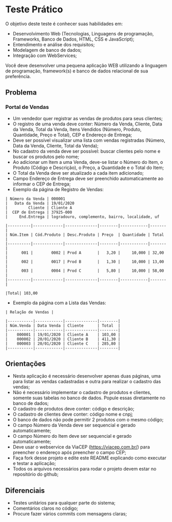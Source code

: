 # Teste Prático

O objetivo deste teste é conhecer suas habilidades em:

* Desenvolvimento Web (Tecnologias, Linguagens de programação, Frameworks, Banco de Dados, HTML, CSS e JavaScript);
* Entendimento e análise dos requisitos;
* Modelagem de banco de dados;
* Integração com WebServices;

Você deve desenvolver uma pequena aplicação WEB utilizando a linguagem de programação, framework(s) e banco de dados relacional de sua preferência.

## Problema

### Portal de Vendas

* Um vendedor quer registrar as vendas de produtos para seus clientes;
* O registro de uma venda deve conter: Número da Venda, Cliente, Data da Venda, Total da Venda, Itens Vendidos (Número, Produto, Quantidade, Preço e Total), CEP e Endereço de Entrega;
* Deve ser possível visualizar uma lista com vendas registradas (Número, Data da Venda, Cliente, Total da Venda);
* No cadastro da venda deve ser possível: buscar clientes pelo nome e buscar os produtos pelo nome;
* Ao adicionar um Item a uma Venda, deve-se listar o Número do Item, o Produto (Código e Descrição), o Preço, a Quantidade e o Total do Item;
* O Total da Venda deve ser atualizado a cada item adicionado;
* Campo Endereço de Entrega deve ser preenchido automaticamente ao informar o CEP de Entrega;
* Exemplo da página de Registro de Vendas:

```
| Número da Venda | 000001
|   Data da Venda | 19/01/2020
|         Cliente | Cliente A
|  CEP de Entrega | 37925-000
|     End.Entrega | logradouro, complemento, bairro, localidade, uf

|----------|-------------|--------------|--------|------------|-------|
| Núm.Item | Cód.Produto | Desc.Produto | Preço  | Quantidade | Total |
|----------|-------------|--------------|--------|------------|-------|
|      001 |        0002 | Prod A       |   3,20 |     10,000 | 32,00 |
|      002 |        0017 | Prod B       |   1,30 |     10,000 | 13,00 |
|      003 |        0004 | Prod C       |   5,80 |     10,000 | 58,00 |
|----------|-------------|--------------|--------|------------|-------|

|Total| 103,00
```

* Exemplo da página com a Lista das Vendas:

```
| Relação de Vendas |

|-----------|------------|--------------|--------|
| Núm.Venda | Data Venda | Cliente      | Total  | 
|-----------|------------|--------------|--------|
|    000001 | 19/01/2020 | Cliente A    | 103,00 |
|    000002 | 20/01/2020 | Cliente B    | 411,30 |
|    000003 | 20/01/2020 | Cliente C    | 285,80 |
|-----------|------------|--------------|--------|
```

## Orientações

* Nesta aplicação é necessário desenvolver apenas duas páginas, uma para listar as vendas cadastradas e outra para realizar o cadastro das vendas;
* Não é necessário implementar o cadastro de produtos e clientes, somente suas tabelas no banco de dados. Popule essas diretamente no banco de dados;
* O cadastro de produtos deve conter: código e descrição;
* O cadastro de clientes deve conter: código nome e cnpj; 
* O banco de dados não pode permitir 2 produtos com o mesmo código;
* O campo Número da Venda deve ser sequencial e gerado automaticamente;
* O campo Número do Item deve ser sequencial e gerado automaticamente;
* Deve usar o webservice da ViaCEP (https://viacep.com.br/) para preencher o endereço após preencher o campo CEP;
* Faça fork desse projeto e edite este README explicando como executar e testar a aplicação;
* Todos os arquivos necessários para rodar o projeto devem estar no repositório do github;


## Diferenciais

* Testes unitários para qualquer parte do sistema;
* Comentários claros no código;
* Procure fazer vários commits com mensagens claras;

